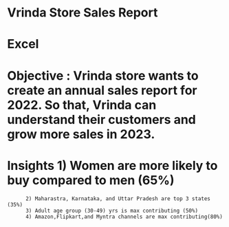 # Vrinda Store Sales Report
# Excel
# Objective : Vrinda store wants to create an annual sales report for 2022. So that, Vrinda can understand their customers and grow more sales in 2023.
# Insights 1) Women are more likely to buy compared to men (65%)
          2) Maharastra, Karnataka, and Uttar Pradesh are top 3 states (35%)
          3) Adult age group (30-49) yrs is max contributing (50%)
          4) Amazon,Flipkart,and Myntra channels are max contributing(80%)
